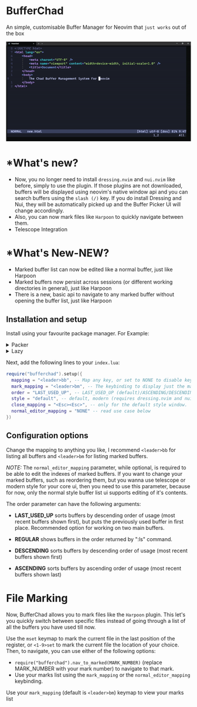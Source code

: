 # BufferChad

An simple, customisable Buffer Manager for Neovim that `just works` out of the box

![App Screenshot](https://github.com/mrquantumcodes/bufferchad.nvim/blob/main/demo.gif)

# *What's new?
* Now, you no longer need to install `dressing.nvim` and `nui.nvim` like before, simply to use the plugin. If those plugins are not downloaded, buffers will be displayed using neovim's native window api and you can search buffers using the `slash (/)` key. If you do install Dressing and Nui, they will be automatically picked up and the Buffer Picker UI will change accordingly.
* Also, you can now mark files like `Harpoon` to quickly navigate between them.
* Telescope Integration

# *What's New-NEW?
* Marked buffer list can now be edited like a normal buffer, just like Harpoon
* Marked buffers now persist across sessions (or different working directories in general), just like Harpoon
* There is a new, basic api to navigate to any marked buffer without opening the buffer list, just like Harpoon

## Installation and setup

Install using your favourite package manager. For Example:

<details>
<summary>
    Packer
</summary>

```lua
use {
    "mrquantumcodes/bufferchad.nvim",

    -- uncomment if you want fuzzy search with telescope and a modern ui

    -- requires = {
    --    {"nvim-lua/plenary.nvim"},
    --    {"MunifTanjim/nui.nvim"},
    --    {"stevearc/dressing.nvim"},
    --    {"nvim-telescope/telescope.nvim"} -- needed for fuzzy search, but should work fine even without it
    -- }
}
```
</details>

<details>
<summary>
    Lazy
</summary>

```lua
{
    "mrquantumcodes/bufferchad.nvim",

    -- uncomment if you want fuzzy search with telescope and a modern ui

    -- dependencies = {
    --    {"nvim-lua/plenary.nvim"},
    --    {"MunifTanjim/nui.nvim"},
    --    {"stevearc/dressing.nvim"},
    --    {"nvim-telescope/telescope.nvim"} -- needed for fuzzy search, but should work fine even without it
    -- }
}
```
</details>

Next, add the following lines to your `index.lua`:

```lua
require("bufferchad").setup({
  mapping = "<leader>bb", -- Map any key, or set to NONE to disable key mapping
  mark_mapping = "<leader>bm", -- The keybinding to display just the marked buffers
  order = "LAST_USED_UP", -- LAST_USED_UP (default)/ASCENDING/DESCENDING/REGULAR
  style = "default", -- default, modern (requires dressing.nvim and nui.nvim), telescope (requires telescope.nvim)
  close_mapping = "<Esc><Esc>", -- only for the default style window. 
  normal_editor_mapping = "NONE" -- read use case below
})
```

## Configuration options

Change the mapping to anything you like, I recommend `<leader>bb` for listing all buffers and `<leader>bm` for listing marked buffers.

*NOTE:* The `normal_editor_mapping` parameter, while optional, is required to be able to edit the indexes of marked buffers. If you want to change your marked buffers, such as reordering them, but you wanna use telescope or modern style for your core ui, then you need to use this parameter, because for now, only the normal style buffer list ui supports editing of it's contents.

The order parameter can have the following arguments:

* **LAST_USED_UP** sorts buffers by descending order of usage (most recent buffers shown first), but puts the previously used buffer in first place. Recommended option for working on two main buffers.

* **REGULAR** shows buffers in the order returned by ":ls" command.

* **DESCENDING** sorts buffers by descending order of usage (most recent buffers shown first)

* **ASCENDING** sorts buffers by ascending order of usage (most recent buffers shown last)

# File Marking

Now, BufferChad allows you to mark files like the `Harpoon` plugin. This let's you quickly switch between specific files instead of going through a list of all the buffers you have used till now.

Use the `mset` keymap to mark the current file in the last position of the register, or `<1-9>set` to mark the current file the location of your choice. Then, to navigate, you can use either of the following options:
* `require("bufferchad").nav_to_marked(MARK_NUMBER)` (replace MARK_NUMBER with your mark number) to navigate to that mark.
* Use your marks list using the `mark_mapping` or the `normal_editor_mapping` keybinding.

Use your `mark_mapping` (default is `<leader>bm`) keymap to view your marks list